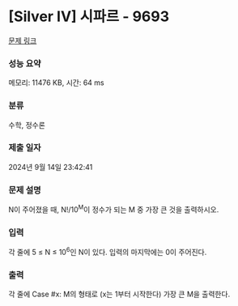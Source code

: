 # [Silver IV] 시파르 - 9693 

[문제 링크](https://www.acmicpc.net/problem/9693) 

### 성능 요약

메모리: 11476 KB, 시간: 64 ms

### 분류

수학, 정수론

### 제출 일자

2024년 9월 14일 23:42:41

### 문제 설명

<p>N이 주어졌을 때, N!/10<sup>M</sup>이 정수가 되는 M 중 가장 큰 것을 출력하시오.</p>

### 입력 

 <p>각 줄에 5 ≤ N ≤ 10<sup>6</sup>인 N이 있다. 입력의 마지막에는 0이 주어진다.</p>

### 출력 

 <p>각 줄에 Case #x: M의 형태로 (x는 1부터 시작한다) 가장 큰 M을 출력한다.</p>

